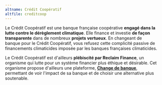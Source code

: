 ```yaml
---
altname: Crédit Coopératif
altfile: creditcoop
---
```


Le Crédit Coopératif est une banque française coopérative **engagé dans la lutte contre le dérèglement climatique**. Elle finance et investie **de façon transparente** dans de nombreux **projets vertueux**. En changeant de banque pour le Crédit Coopératif, vous refusez cette complicité passive de financements climaticides imposée par les banques françaises climaticides.

Le Crédit Coopératif est d'ailleurs **plébiscité par Reclaim Finance**, un organisme qui lutte pour un système financier plus éthique et désirable. Cet organisme propose d'ailleurs une plateforme, [**Change de banque**](https://change-de-banque.org/), permettant de voir l'impact de sa banque et de choisir une alternative plus soutenable.

